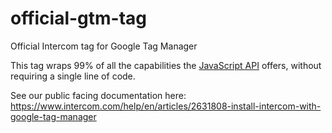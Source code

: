 # official-gtm-tag
Official Intercom tag for Google Tag Manager

This tag wraps 99% of all the capabilities the [JavaScript API](https://developers.intercom.com/installing-intercom/docs/intercom-for-web) offers, without requiring a single line of code.

See our public facing documentation here: https://www.intercom.com/help/en/articles/2631808-install-intercom-with-google-tag-manager
